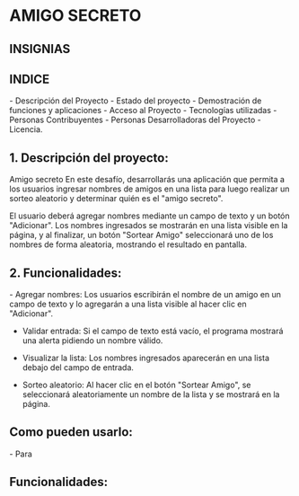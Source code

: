 <H1> AMIGO SECRETO </H1>

<H2> INSIGNIAS </H2>
<H2> INDICE </H2>
- Descripción del Proyecto
- Estado del proyecto
- Demostración de funciones y aplicaciones
- Acceso al Proyecto
- Tecnologías utilizadas
- Personas Contribuyentes
- Personas Desarrolladoras del Proyecto
- Licencia.


<H2> 1. Descripción del proyecto: </H2>
Amigo secreto
En este desafío, desarrollarás una aplicación que permita a los usuarios ingresar nombres de amigos en una lista para luego realizar un sorteo aleatorio y determinar quién es el "amigo secreto".

El usuario deberá agregar nombres mediante un campo de texto y un botón "Adicionar". Los nombres ingresados se mostrarán en una lista visible en la página, y al finalizar, un botón "Sortear Amigo" seleccionará uno de los nombres de forma aleatoria, mostrando el resultado en pantalla.

<H2> 2. Funcionalidades: </H2>
- Agregar nombres: Los usuarios escribirán el nombre de un amigo en un campo de texto y lo agregarán a una lista visible al hacer clic en "Adicionar".

 - Validar entrada: Si el campo de texto está vacío, el programa mostrará una alerta pidiendo un nombre válido.

 - Visualizar la lista: Los nombres ingresados aparecerán en una lista debajo del campo de entrada.

 - Sorteo aleatorio: Al hacer clic en el botón "Sortear Amigo", se seleccionará aleatoriamente un nombre de la lista y se mostrará en la página.

<H2> Como pueden usarlo: </H2>
  - Para

<H2> Funcionalidades: </H2>